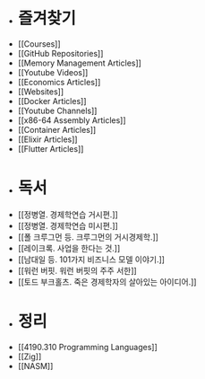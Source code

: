 - # 즐겨찾기
- [[Courses]]
- [[GitHub Repositories]]
- [[Memory Management Articles]]
- [[Youtube Videos]]
- [[Economics Articles]]
- [[Websites]]
- [[Docker Articles]]
- [[Youtube Channels]]
- [[x86-64 Assembly Articles]]
- [[Container Articles]]
- [[Elixir Articles]]
- [[Flutter Articles]]
- # 독서
- [[정병열. 경제학연습 거시편.]]
- [[정병열. 경제학연습 미시편.]]
- [[폴 크루그먼 등. 크루그먼의 거시경제학.]]
- [[레이크록. 사업을 한다는 것.]]
- [[남대일 등. 101가지 비즈니스 모델 이야기.]]
- [[워런 버핏. 워런 버핏의 주주 서한]]
- [[토드 부크홀츠. 죽은 경제학자의 살아있는 아이디어.]]
- # 정리
- [[4190.310 Programming Languages]]
- [[Zig]]
- [[NASM]]